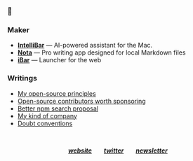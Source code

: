 ### 👋

### Maker

- [**IntelliBar**](https://intellibar.app/) — AI-powered assistant for the Mac.
- [**Nota**](https://nota.md/) — Pro writing app designed for local Markdown files
- [**iBar**](https://ibar.app/) — Launcher for the web

### Writings

- [My open-source principles](https://astoilkov.com/my-open-source-principles)
- [Open-source contributors worth sponsoring](https://astoilkov.com/open-source-contributors-worth-sponsoring)
- [Better npm search proposal](https://astoilkov.com/better-npm-search-proposal)
- [My kind of company](https://astoilkov.com/my-kind-of-company)
- [Doubt conventions](https://astoilkov.com/doubt-conventions)

<p>&nbsp;</p>

<p align="center">
  <a href="https://astoilkov.com/"><b><i>website</i></b></a>
  &nbsp;
  &nbsp;
  &nbsp;
  <a href="https://twitter.com/antoniostoilkov"><b><i>twitter</i></b></a>
  &nbsp;
  &nbsp;
  &nbsp;
  <a href="https://astoilkov.com/newsletter"><b><i>newsletter</i></b></a>
</p>
